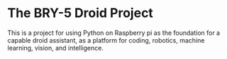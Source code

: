 # The BRY-5 Droid Project
This is a project for using Python on Raspberry pi as the foundation for a capable droid assistant, as a platform for coding, robotics, machine learning, vision, and intelligence.

